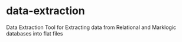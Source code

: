 # data-extraction
Data Extraction Tool for Extracting data from Relational and Marklogic databases into flat files
